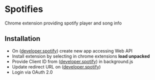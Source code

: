 # Spotifies
Chrome extension providing spotify player and song info

## Installation
* On ([developer.spotify](https://developer.spotify.com/)) create new app accessing Web API
* Install extension by selecting in chrome extensions **load unpacked**
* Provide Client ID from ([developer.spotify](https://developer.spotify.com/)) in background.js
* Update redirect URL on ([developer.spotify](https://developer.spotify.com/))
* Login via OAuth 2.0